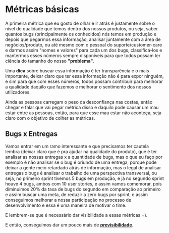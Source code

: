 # Métricas básicas 

A primeira métrica que eu gosto de olhar e ir atrás é justamente sobre o nível de qualidade que temos dentro dos nossos produtos, ou seja, saber quantos bugs (principalmente os conhecidos) nós temos em produção e depois que pegarmos essa informação, analisar juntamente com a área de negócios/produto, ou até mesmo com o pessoal do suporte/customer-care e darmos assim "nomes e valores" para cada um dos bugs, classificá-los e mantermos esses números sempre disponíveis para que todos possam ter ciência do tamanho do nosso **"problema"**. 

Uma **dica** sobre buscar essa informação é ter transparência e o mais importante, deixar claro que ter essa informação não é para expor ninguém, e sim para que com esses números, todos possam contribuir para melhorar a qualidade daquilo que fazemos e melhorar o sentimento dos nossos utilizadores. 

Ainda as pessoas carregam o peso da desconfiança nas costas, então chegar e falar que vai pegar métrica disso e daquilo pode causar um mau estar entre as pessoas, então, para que esse mau estar não aconteça, seja claro com o objetivo de colher as métricas.

## Bugs x Entregas

Vamos entrar em um ramo interessante e que precisamos ter cautela lembra (deixar claro que é pra ajudar na qualidade do produto), que é ter analisar as nossas entregas x a quantidade de bugs, mas o que eu faço por exemplo é não analisar se o bug é oriundo de uma entrega, porque pode deixar a gente meio retardado atrás de informação, mas o legal de analisar entregas x bugs é analisar o trabalho de uma perspectiva transversal, ou seja, no primeiro sprint tivemos 5 bugs em produção, e já no segundo sprint houve 4 bugs, ambos com 10 user stories, e assim vamos comemorar, pois diminuimos 20% da taxa de bugs do segundo em comparação ao primeiro e assim buscar uma meta, de reduzir a zero bugs por sprint, e assim conseguimos melhorar a nossa participação no processo de desenvolvimento e essa é uma maneira de motivar o time. 

E lembrem-se que é necessário dar visibilidade a essas métricas =).

E então, conseguimos dar um pouco mais de [**previsibilidade**](https://github.com/thiagomarquessp/aumento-salarial-leia-isso/blob/master/previsibilidade.md).

